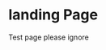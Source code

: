 <html>
 <body>
  <h1> landing Page </h1>
   <p> Test page please ignore </p>
<a href="" target="_blank"><img src="https://www.reliablecounter.com/count.php?page=boncon.pw&digit=style/plain/1/&reloads=0" alt="" title="A" border="0"></a><br />

 </body>
</html>

